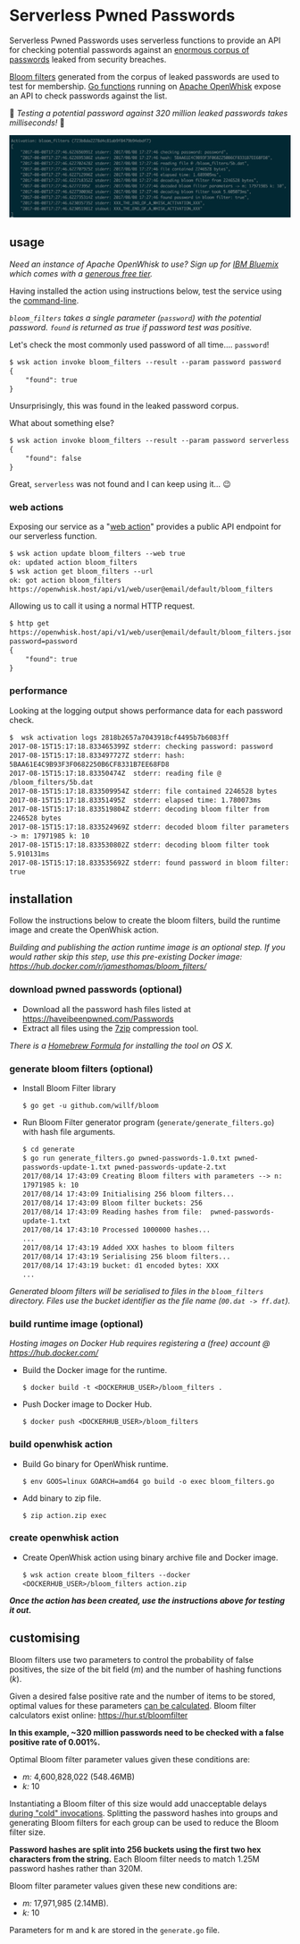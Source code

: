 # Serverless Pwned Passwords

Serverless Pwned Passwords uses serverless functions to provide an API for checking potential passwords against an [enormous corpus of passwords](https://haveibeenpwned.com/Passwords) leaked from security breaches.

[Bloom filters](https://en.wikipedia.org/wiki/Bloom_filter) generated from the corpus of leaked passwords are used to test for membership. [Go functions](http://jamesthom.as/blog/2017/01/17/openwhisk-and-go/) running on [Apache OpenWhisk](http://openwhisk.incubator.apache.org/) expose an API to check passwords against the list.

💪 *Testing a potential password against 320 million leaked passwords takes milliseconds!* 💪

![Serverless Bloom Filters](serverless_bloom_filters.png)

## usage 

*Need an instance of Apache OpenWhisk to use? Sign up for [IBM Bluemix](https://console.bluemix.net/registration) which comes with a [generous free tier](https://console.bluemix.net/openwhisk/learn/pricing).*

Having installed the action using instructions below, test the service using the [command-line](https://console.bluemix.net/docs/openwhisk/openwhisk_cli.html#cloud-functions-cli). 

*`bloom_filters` takes a single parameter (`password`) with the potential password. `found` is returned as true if password test was positive.*

Let's check the most commonly used password of all time…. `password`!

```
$ wsk action invoke bloom_filters --result --param password password
{
    "found": true
}	
```

Unsurprisingly, this was found in the leaked password corpus.

What about something else? 

```
$ wsk action invoke bloom_filters --result --param password serverless
{
    "found": false
}
```

Great, `serverless` was not found and I can keep using it… 😉

### web actions

Exposing our service as a "[web action](https://github.com/apache/incubator-openwhisk/blob/master/docs/webactions.md)" provides a public API endpoint for our serverless function.

```
$ wsk action update bloom_filters --web true
ok: updated action bloom_filters
$ wsk action get bloom_filters --url
ok: got action bloom_filters
https://openwhisk.host/api/v1/web/user@email/default/bloom_filters
```

Allowing us to call it using a normal HTTP request.

```
$ http get https://openwhisk.host/api/v1/web/user@email/default/bloom_filters.json?password=password
{
    "found": true
}
```

### performance

Looking at the logging output shows performance data for each password check.

```
$  wsk activation logs 2818b2657a7043918cf4495b7b6083ff
2017-08-15T15:17:18.833465399Z stderr: checking password: password
2017-08-15T15:17:18.833497727Z stderr: hash: 5BAA61E4C9B93F3F0682250B6CF8331B7EE68FD8
2017-08-15T15:17:18.83350474Z  stderr: reading file @ /bloom_filters/5b.dat
2017-08-15T15:17:18.833509954Z stderr: file contained 2246528 bytes
2017-08-15T15:17:18.83351495Z  stderr: elapsed time: 1.780073ms
2017-08-15T15:17:18.833519804Z stderr: decoding bloom filter from 2246528 bytes
2017-08-15T15:17:18.833524969Z stderr: decoded bloom filter parameters -> m: 17971985 k: 10
2017-08-15T15:17:18.833530802Z stderr: decoding bloom filter took 5.910131ms
2017-08-15T15:17:18.833535692Z stderr: found password in bloom filter: true
```



## installation

Follow the instructions below to create the bloom filters, build the runtime image and create the OpenWhisk action. 

*Building and publishing the action runtime image is an optional step. If you would rather skip this step, use this pre-existing Docker image: https://hub.docker.com/r/jamesthomas/bloom_filters/* 

### download pwned passwords (optional)

* Download all the password hash files listed at https://haveibeenpwned.com/Passwords
* Extract all files using the [7zip](http://www.7-zip.org/) compression tool.

*There is a [Homebrew Formula](http://brewformulas.org/P7zip) for installing the tool on OS X.*

### generate bloom filters (optional)

* Install Bloom Filter library 

  ```
  $ go get -u github.com/willf/bloom
  ```

* Run Bloom Filter generator program (`generate/generate_filters.go`) with hash file arguments.

  ```
  $ cd generate
  $ go run generate_filters.go pwned-passwords-1.0.txt pwned-passwords-update-1.txt pwned-passwords-update-2.txt 
  2017/08/14 17:43:09 Creating Bloom filters with parameters --> n: 17971985 k: 10
  2017/08/14 17:43:09 Initialising 256 bloom filters...
  2017/08/14 17:43:09 Bloom filter buckets: 256
  2017/08/14 17:43:09 Reading hashes from file:  pwned-passwords-update-1.txt
  2017/08/14 17:43:10 Processed 1000000 hashes...
  ...
  2017/08/14 17:43:19 Added XXX hashes to bloom filters
  2017/08/14 17:43:19 Serialising 256 bloom filters...
  2017/08/14 17:43:19 bucket: d1 encoded bytes: XXX
  ...
  ```

*Generated bloom filters will be serialised to files in the `bloom_filters` directory. Files use the bucket identifier as the file name (`00.dat -> ff.dat`).* 

### build runtime image (optional)

*Hosting images on Docker Hub requires registering a (free) account @ https://hub.docker.com/*

* Build the Docker image for the runtime.

  ```
  $ docker build -t <DOCKERHUB_USER>/bloom_filters .
  ```

* Push Docker image to Docker Hub.

  ```
  $ docker push <DOCKERHUB_USER>/bloom_filters 
  ```

### build openwhisk action

* Build Go binary for OpenWhisk runtime.

  ```
  $ env GOOS=linux GOARCH=amd64 go build -o exec bloom_filters.go
  ```

* Add binary to zip file.

  ```
  $ zip action.zip exec
  ```

### create openwhisk action

* Create OpenWhisk action using binary archive file and Docker image.

  ```
  $ wsk action create bloom_filters --docker <DOCKERHUB_USER>/bloom_filters action.zip
  ```



***Once the action has been created, use the instructions above for testing it out.***



## customising

Bloom filters use two parameters to control the probability of false positives, the size of the bit field (*m*) and the number of hashing functions (*k*). 

Given a desired false positive rate and the number of items to be stored, optimal values for these parameters [can be calculated](https://stackoverflow.com/questions/658439/how-many-hash-functions-does-my-bloom-filter-need). Bloom filter calculators exist online: https://hur.st/bloomfilter

**In this example, ~320 million passwords need to be checked with a false positive rate of 0.001%.** 

Optimal Bloom filter parameter values given these conditions are:

- *m:* 4,600,828,022 (548.46MB)
- *k:* 10

Instantiating a Bloom filter of this size would add unacceptable delays [during "cold" invocations](https://read.acloud.guru/does-coding-language-memory-or-package-size-affect-cold-starts-of-aws-lambda-a15e26d12c76). Splitting the password hashes into groups and generating Bloom filters for each group can be used to reduce the Bloom filter size. 

**Password hashes are split into 256 buckets using the first two hex characters from the string.** Each Bloom filter needs to match 1.25M password hashes rather than 320M. 

Bloom filter parameter values given these new conditions are:

- *m:* 17,971,985 (2.14MB).
- *k:* 10

Parameters for m and k are stored in the `generate.go` file.
